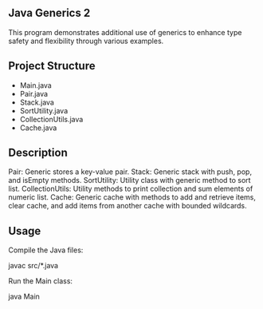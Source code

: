 ## Java Generics 2

This program demonstrates additional use of generics to enhance type safety and flexibility through various examples.

## Project Structure

  - Main.java
  - Pair.java
  - Stack.java
  - SortUtility.java
  - CollectionUtils.java
  - Cache.java

## Description

Pair: Generic stores a key-value pair.
Stack: Generic stack with push, pop, and isEmpty methods.
SortUtility: Utility class with generic method to sort list.
CollectionUtils: Utility methods to print collection and sum elements of numeric list.
Cache: Generic cache with methods to add and retrieve items, clear cache, and add items from another cache with bounded wildcards.

## Usage

Compile the Java files:

javac src/*.java

Run the Main class:

java Main

